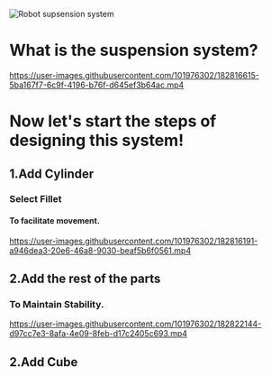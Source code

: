 ![Robot supsension system](https://user-images.githubusercontent.com/101976302/182668662-3c561368-8041-47e9-86f8-be94eb9419fe.png)

# What is the suspension system?

https://user-images.githubusercontent.com/101976302/182816615-5ba167f7-6c9f-4196-b76f-d645ef3b64ac.mp4


# Now let's start the steps of designing this system!
## 1.Add Cylinder
### Select Fillet
#### To facilitate movement.
https://user-images.githubusercontent.com/101976302/182816191-a946dea3-20e6-46a8-9030-beaf5b6f0561.mp4

## 2.Add the rest of the parts 
### To Maintain Stability.

https://user-images.githubusercontent.com/101976302/182822144-d97cc7e3-8afa-4e09-8feb-d17c2405c693.mp4

## 2.Add Cube



